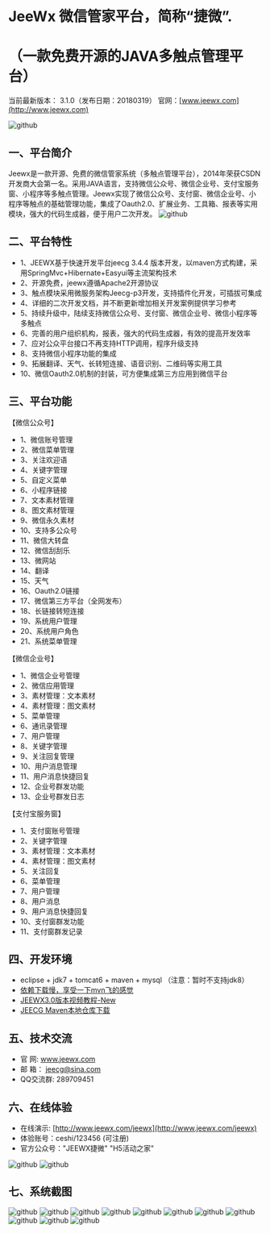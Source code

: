 JeeWx 微信管家平台，简称“捷微”.
===============
  （一款免费开源的JAVA多触点管理平台）
===============
当前最新版本： 3.1.0（发布日期：20180319）
官网：[www.jeewx.com](http://www.jeewx.com) 

![github](http://img.blog.csdn.net/20161123110044167?watermark/2/text/aHR0cDovL2Jsb2cuY3Nkbi5uZXQv/font/5a6L5L2T/fontsize/400/fill/I0JBQkFCMA==/dissolve/70/gravity/Center "jeewx")
<br>

一、平台简介
-----------------------------------
Jeewx是一款开源、免费的微信管家系统（多触点管理平台），2014年荣获CSDN开发商大会第一名。采用JAVA语言，支持微信公众号、微信企业号、支付宝服务窗、小程序等多触点管理。Jeewx实现了微信公众号、支付窗、微信企业号、小程序等触点的基础管理功能，集成了Oauth2.0、扩展业务、工具箱、报表等实用模块，强大的代码生成器，便于用户二次开发。
![github](http://img.blog.csdn.net/20161123104736053?watermark/2/text/aHR0cDovL2Jsb2cuY3Nkbi5uZXQv/font/5a6L5L2T/fontsize/400/fill/I0JBQkFCMA==/dissolve/70/gravity/Center "jeewx")

二、平台特性
-----------------------------------
* 	1、JEEWX基于快速开发平台jeecg 3.4.4 版本开发，以maven方式构建，采用SpringMvc+Hibernate+Easyui等主流架构技术
*   2、开源免费，jeewx遵循Apache2开源协议
*   3、触点模块采用微服务架构Jeecg-p3开发，支持插件化开发，可插拔可集成
*   4、详细的二次开发文档，并不断更新增加相关开发案例提供学习参考
*   5、持续升级中，陆续支持微信公众号、支付窗、微信企业号、微信小程序等多触点
*   6、完善的用户组织机构，报表，强大的代码生成器，有效的提高开发效率
*   7、应对公众平台接口不再支持HTTP调用，程序升级支持
*   8、支持微信小程序功能的集成
*   9、拓展翻译、天气、长转短连接、语音识别、二维码等实用工具
*   10、微信Oauth2.0机制的封装，可方便集成第三方应用到微信平台


三、平台功能
-----------------------------------

【微信公众号】
*   1、微信账号管理
*   2、微信菜单管理
*   3、关注欢迎语
*   4、关键字管理
*   5、自定义菜单
*   6、小程序链接
*   7、文本素材管理
*   8、图文素材管理
*   9、微信永久素材
*   10、支持多公众号
*   11、微信大转盘
*   12、微信刮刮乐
*   13、微网站
*   14、翻译
*   15、天气
*   16、Oauth2.0链接
*   17、微信第三方平台（全网发布）
*   18、长链接转短连接
*   19、系统用户管理
*   20、系统用户角色
*   21、系统菜单管理


【微信企业号】
*   1、微信企业号管理
*   2、微信应用管理
*   3、素材管理：文本素材
*   4、素材管理：图文素材
*   5、菜单管理
*   6、通讯录管理
*   7、用户管理
*   8、关键字管理
*   9、关注回复管理
*   10、用户消息管理
*   11、用户消息快捷回复
*   12、企业号群发功能
*   13、企业号群发日志

	
【支付宝服务窗】
*   1、支付窗账号管理
*   2、关键字管理
*   3、素材管理：文本素材
*   4、素材管理：图文素材
*   5、关注回复
*   6、菜单管理
*   7、用户管理
*   8、用户消息
*   9、用户消息快捷回复
*   10、支付窗群发功能
*   11、支付窗群发记录


四、开发环境
-----------------------------------
  * eclipse + jdk7 + tomcat6 + maven + mysql （注意：暂时不支持jdk8）
  * [依赖下载慢，享受一下mvn飞的感觉](http://www.jeecg.org/forum.php?mod=viewthread&tid=3949)
  * [JEEWX3.0版本视频教程-New](http://pan.baidu.com/s/1i4PHOXn)
  * [JEECG Maven本地仓库下载](http://git.oschina.net/jeecg/jeecg-local-maven)

五、技术交流
-----------------------------------
* 	官 网:  www.jeewx.com
* 	邮 箱： jeecg@sina.com
* 	QQ交流群:  289709451


六、在线体验
-----------------------------------
*   在线演示: [http://www.jeewx.com/jeewx](http://www.jeewx.com/jeewx)
*   体验账号：ceshi/123456 (可注册)
*   官方公众号："JEEWX捷微"  "H5活动之家"
	
![github](http://img.blog.csdn.net/20180309122145466 "jeewx")
![github](http://img.blog.csdn.net/20160323154916164?watermark/2/text/aHR0cDovL2Jsb2cuY3Nkbi5uZXQv/font/5a6L5L2T/fontsize/400/fill/I0JBQkFCMA==/dissolve/70/gravity/Center "jeewx")


七、系统截图 
-----------------------------------
![github](http://img.blog.csdn.net/20161220223948861?watermark/2/text/aHR0cDovL2Jsb2cuY3Nkbi5uZXQvemhhbmdkYWlzY290dA==/font/5a6L5L2T/fontsize/400/fill/I0JBQkFCMA==/dissolve/70/gravity/Center "jeewx")
![github](http://img.blog.csdn.net/20161220224001733?watermark/2/text/aHR0cDovL2Jsb2cuY3Nkbi5uZXQvemhhbmdkYWlzY290dA==/font/5a6L5L2T/fontsize/400/fill/I0JBQkFCMA==/dissolve/70/gravity/Center "jeewx")
![github](http://img.blog.csdn.net/20161220224008937?watermark/2/text/aHR0cDovL2Jsb2cuY3Nkbi5uZXQvemhhbmdkYWlzY290dA==/font/5a6L5L2T/fontsize/400/fill/I0JBQkFCMA==/dissolve/70/gravity/Center "jeewx")
![github](http://img.blog.csdn.net/20160822173828381?watermark/2/text/aHR0cDovL2Jsb2cuY3Nkbi5uZXQv/font/5a6L5L2T/fontsize/400/fill/I0JBQkFCMA==/dissolve/70/gravity/Center "jeewx")
![github](http://img.blog.csdn.net/20160908175834009?watermark/2/text/aHR0cDovL2Jsb2cuY3Nkbi5uZXQv/font/5a6L5L2T/fontsize/400/fill/I0JBQkFCMA==/dissolve/70/gravity/Center "jeewx")
![github](http://img.blog.csdn.net/20160822173833177?watermark/2/text/aHR0cDovL2Jsb2cuY3Nkbi5uZXQv/font/5a6L5L2T/fontsize/400/fill/I0JBQkFCMA==/dissolve/70/gravity/Center "jeewx")
![github](http://img.blog.csdn.net/20160323152508827?watermark/2/text/aHR0cDovL2Jsb2cuY3Nkbi5uZXQv/font/5a6L5L2T/fontsize/400/fill/I0JBQkFCMA==/dissolve/70/gravity/Center "jeewx")
![github](http://img.blog.csdn.net/20160323153059001?watermark/2/text/aHR0cDovL2Jsb2cuY3Nkbi5uZXQv/font/5a6L5L2T/fontsize/400/fill/I0JBQkFCMA==/dissolve/70/gravity/Center "jeewx")
![github](http://img.blog.csdn.net/20160323153104923?watermark/2/text/aHR0cDovL2Jsb2cuY3Nkbi5uZXQv/font/5a6L5L2T/fontsize/400/fill/I0JBQkFCMA==/dissolve/70/gravity/Center "jeewx")
![github](http://img.blog.csdn.net/20160323153117501?watermark/2/text/aHR0cDovL2Jsb2cuY3Nkbi5uZXQv/font/5a6L5L2T/fontsize/400/fill/I0JBQkFCMA==/dissolve/70/gravity/Center "jeewx")
![github](http://img.blog.csdn.net/20160323153122251?watermark/2/text/aHR0cDovL2Jsb2cuY3Nkbi5uZXQv/font/5a6L5L2T/fontsize/400/fill/I0JBQkFCMA==/dissolve/70/gravity/Center "jeewx")
